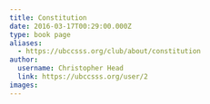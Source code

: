 ```yaml
---
title: Constitution 
date: 2016-03-17T00:29:00.000Z
type: book page
aliases:
  - https://ubccsss.org/club/about/constitution
author:
  username: Christopher Head
  link: https://ubccsss.org/user/2
images:
---
```


